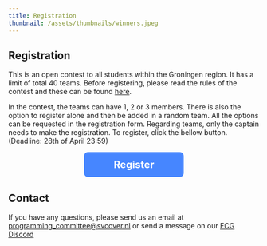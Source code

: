 ```yaml
---
title: Registration
thumbnail: /assets/thumbnails/winners.jpeg
---
```


## Registration

This is an open contest to all students within the Groningen region. It has a limit of total 40 teams. Before registering, please read the rules of the contest and these can be found [here](/rules).

In the contest, the teams can have 1, 2 or 3 members. There is also the option to register alone and then be added in a random team. All the options can be requested in the registration form. Regarding teams, only the captain needs to make the registration. To register, click the bellow button. (Deadline: 28th of April 23:59)

<div style='text-align:center;'>
    <a  href="https://forms.gle/T5ZPBdmwMapMTjAi8" target="_blank"  style="cursor:pointer; font-size:20px; font-weight:bold; text-decoration: none; display:inline-block; width:200px; height:50px; background-color:#4686ff; color:white; line-height:50px; border-radius:8px" class="registrationButton" >
        Register
    </a> 
</div>

<style>
    .registrationButton:hover {
    background-color: white !important;
    color:#4686ff !important;
    border: 1px solid #4686ff;
    transition: 0.4s ease-in-out;
    }
</style>

## Contact

If you have any questions, please send us an email at programming_committee@svcover.nl or send a message on our [FCG Discord](https://discord.com/invite/JfzxyBHPsH)
